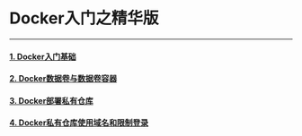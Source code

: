 # Docker入门之精华版  

*** 

#### [1. Docker入门基础](https://github.com/lining0806/DockerNotes/blob/master/1.%20Docker%E5%85%A5%E9%97%A8%E5%9F%BA%E7%A1%80/ReadMe.md)

#### [2. Docker数据卷与数据卷容器](https://github.com/lining0806/DockerNotes/blob/master/2.%20Docker%E6%95%B0%E6%8D%AE%E5%8D%B7%E4%B8%8E%E6%95%B0%E6%8D%AE%E5%8D%B7%E5%AE%B9%E5%99%A8/ReadMe.md)

#### [3. Docker部署私有仓库](https://github.com/lining0806/DockerNotes/blob/master/3.%20Docker%E9%83%A8%E7%BD%B2%E7%A7%81%E6%9C%89%E4%BB%93%E5%BA%93/ReadMe.md)

#### [4. Docker私有仓库使用域名和限制登录](https://github.com/lining0806/DockerNotes/blob/master/4.%20Docker%E7%A7%81%E6%9C%89%E4%BB%93%E5%BA%93%E4%BD%BF%E7%94%A8%E5%9F%9F%E5%90%8D%E5%92%8C%E9%99%90%E5%88%B6%E7%99%BB%E5%BD%95/ReadMe.md)